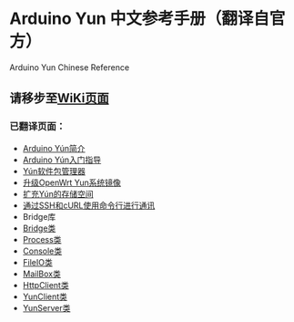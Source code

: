 # Arduino Yun 中文参考手册（翻译自官方）
Arduino Yun Chinese Reference
## 请移步至[WiKi页面](https://github.com/ZuChen93/Arduino-Yun-Reference-CN/wiki)

### 已翻译页面：
* [Arduino Yún简介](https://github.com/ZuChen93/Arduino-Yun-Reference-CN/wiki/Arduino-Y%C3%BAn)
* [Arduino Yún入门指导](https://github.com/ZuChen93/Arduino-Yun-Reference-CN/wiki/ArduinoYunGuide) 
 * [Yún软件包管理器](https://github.com/ZuChen93/Arduino-Yun-Reference-CN/wiki/YunPackageManager)
 * [升级OpenWrt Yun系统镜像](https://github.com/ZuChen93/Arduino-Yun-Reference-CN/wiki/YunSysupgrade)
 * [扩充Yún的存储空间](https://github.com/ZuChen93/Arduino-Yun-Reference-CN/wiki/ExpandingYunDiskSpace)
 * [通过SSH和cURL使用命令行进行通讯](https://github.com/ZuChen93/Arduino-Yun-Reference-CN/wiki/LinuxCLI)
* Bridge库
 * [Bridge类](https://github.com/ZuChen93/Arduino-Yun-Reference-CN/wiki/YunBridgeConstructor)
 * [Process类](https://github.com/ZuChen93/Arduino-Yun-Reference-CN/wiki/YunProcessConstructor)
 * [Console类](https://github.com/ZuChen93/Arduino-Yun-Reference-CN/wiki/YunConsoleConstructor)
 * [FileIO类](https://github.com/ZuChen93/Arduino-Yun-Reference-CN/wiki/YunFileIOConstructor)
 * [MailBox类](https://github.com/ZuChen93/Arduino-Yun-Reference-CN/wiki/YunMailboxConstructor)
 * [HttpClient类](https://github.com/ZuChen93/Arduino-Yun-Reference-CN/wiki/YunHttpClientConstructor)
 * [YunClient类](https://github.com/ZuChen93/Arduino-Yun-Reference-CN/wiki/YunClientConstructor)
 * [YunServer类](https://github.com/ZuChen93/Arduino-Yun-Reference-CN/wiki/YunServerConstructor)